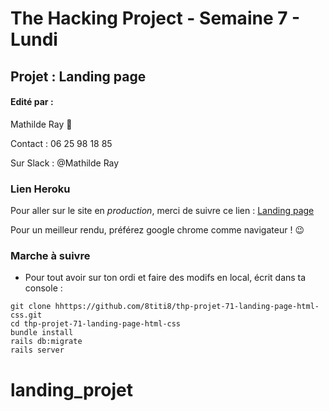 # The Hacking Project - Semaine 7 - Lundi

## Projet : Landing page

#### Edité par :
  Mathilde Ray  🤗

  Contact : 06 25 98 18 85

  Sur Slack : @Mathilde Ray



### Lien Heroku

Pour aller sur le site en *production*, merci de suivre ce lien : [Landing page](https://street-art-fans.herokuapp.com/)

Pour un meilleur rendu, préférez google chrome comme navigateur !  😉


### Marche à suivre

* Pour tout avoir sur ton ordi et faire des modifs en local, écrit dans ta console :
```
git clone hhttps://github.com/8titi8/thp-projet-71-landing-page-html-css.git
cd thp-projet-71-landing-page-html-css
bundle install
rails db:migrate
rails server
```
# landing_projet
